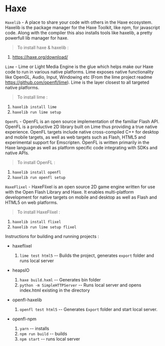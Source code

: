# Haxe

`Haxelib` - A place to share your code with others in the Haxe ecosystem. Haxelib is the package manager for the Haxe Toolkit, like npm, for javascript code. Along with the compiler this also installs tools like haxelib, a pretty powerfull lib manager for haxe.
> To install haxe & haxelib : 
1. https://haxe.org/download/

`Lime` - Lime or Light Media Engine is the glue which helps make our Haxe code to run in various native platforms. Lime exposes native functionality like OpenGL, Audio, Input, Windowing etc (From the lime project readme https://github.com/openfl/lime). Lime is the layer closest to all targeted native platforms.
 > To install lime :
 1. `haxelib install lime`
 2. `haxelib run lime setup`

 `OpenFL` - OpenFL is an open source implementation of the familiar Flash API. OpenFL is a productive 2D library built on Lime thus providing a true native experience. OpenFL targets include native cross-compiled C++ for desktop and mobile targets, as well as web targets such as Flash, HTML5 and experimental support for Emscripten. OpenFL is written primarily in the Haxe language as well as platform specific code integrating with SDKs and native APIs.
 > To install OpenFL : 
 1. `haxelib install openfl`
 2. `haxelib run openfl setup`

 `HaxeFlixel` - HaxeFlixel is an open source 2D game engine written for use with the Open Flash Library and Haxe. It enables multi-platform development for native targets on mobile and desktop as well as Flash and HTML5 on web platforms.
 > To install HaxeFlixel :
 1. `haxelib install flixel`
 2. `haxelib run lime setup flixel`
 

 Instructions for building and running projects :

 * haxeflixel
    1. `lime test html5` -- Builds the project, generates `export` folder and runs local server
    
 * heapsIO
    1. `haxe build.hxml` -- Generates bin folder
    2. `python -m SimpleHTTPServer` -- Runs local server and opens index.html existing in the directory

 * openfl-haxelib
    1. `openfl test html5` -- Generates `Export` folder and start local server.

 * openfl-npm
    1. `yarn` -- installs
    2. `npm run build` -- builds
    3. `npm start` -- runs local server